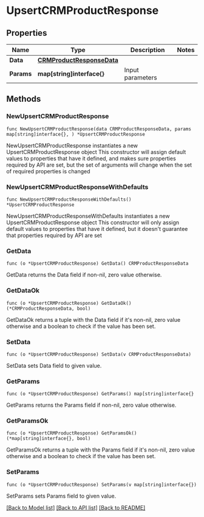 # UpsertCRMProductResponse

## Properties

Name | Type | Description | Notes
------------ | ------------- | ------------- | -------------
**Data** | [**CRMProductResponseData**](CRMProductResponseData.md) |  | 
**Params** | **map[string]interface{}** | Input parameters | 

## Methods

### NewUpsertCRMProductResponse

`func NewUpsertCRMProductResponse(data CRMProductResponseData, params map[string]interface{}, ) *UpsertCRMProductResponse`

NewUpsertCRMProductResponse instantiates a new UpsertCRMProductResponse object
This constructor will assign default values to properties that have it defined,
and makes sure properties required by API are set, but the set of arguments
will change when the set of required properties is changed

### NewUpsertCRMProductResponseWithDefaults

`func NewUpsertCRMProductResponseWithDefaults() *UpsertCRMProductResponse`

NewUpsertCRMProductResponseWithDefaults instantiates a new UpsertCRMProductResponse object
This constructor will only assign default values to properties that have it defined,
but it doesn't guarantee that properties required by API are set

### GetData

`func (o *UpsertCRMProductResponse) GetData() CRMProductResponseData`

GetData returns the Data field if non-nil, zero value otherwise.

### GetDataOk

`func (o *UpsertCRMProductResponse) GetDataOk() (*CRMProductResponseData, bool)`

GetDataOk returns a tuple with the Data field if it's non-nil, zero value otherwise
and a boolean to check if the value has been set.

### SetData

`func (o *UpsertCRMProductResponse) SetData(v CRMProductResponseData)`

SetData sets Data field to given value.


### GetParams

`func (o *UpsertCRMProductResponse) GetParams() map[string]interface{}`

GetParams returns the Params field if non-nil, zero value otherwise.

### GetParamsOk

`func (o *UpsertCRMProductResponse) GetParamsOk() (*map[string]interface{}, bool)`

GetParamsOk returns a tuple with the Params field if it's non-nil, zero value otherwise
and a boolean to check if the value has been set.

### SetParams

`func (o *UpsertCRMProductResponse) SetParams(v map[string]interface{})`

SetParams sets Params field to given value.



[[Back to Model list]](../README.md#documentation-for-models) [[Back to API list]](../README.md#documentation-for-api-endpoints) [[Back to README]](../README.md)


